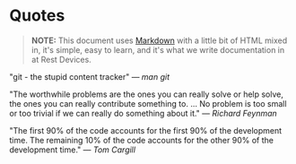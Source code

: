 # Quotes

> __NOTE:__ This document uses [Markdown](http://daringfireball.net/projects/markdown/syntax) with a little bit of HTML mixed in, it's simple, easy to learn, and it's what we write documentation in at Rest Devices.

"git - the stupid content tracker" &mdash; _man git_

"The worthwhile problems are the ones you can really solve or help solve, the ones you can really contribute something to. ... No problem is too small or too trivial if we can really do something about it." &mdash; _Richard Feynman_

"The first 90% of the code accounts for the first 90% of the development time. The remaining 10% of the code accounts for the other 90% of the development time." &mdash; _Tom Cargill_


